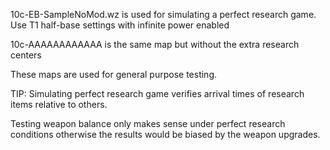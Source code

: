 10c-EB-SampleNoMod.wz is used for simulating a perfect research game. Use T1 half-base settings with infinite power enabled

10c-AAAAAAAAAAAA is the same map but without the extra research centers

These maps are used for general purpose testing. 

TIP:
Simulating perfect research game verifies arrival times of research items relative to others. 

Testing weapon balance only makes sense under perfect research conditions otherwise the results would be biased by the weapon upgrades.